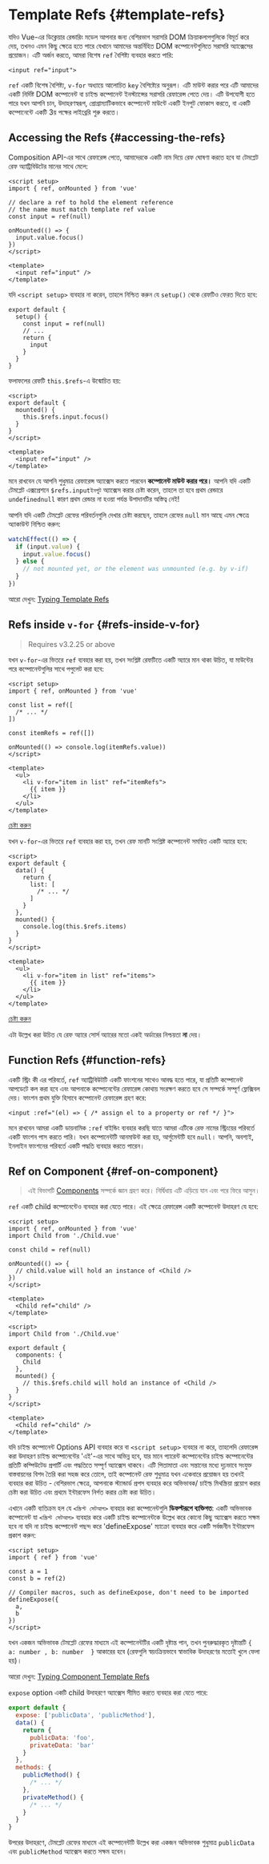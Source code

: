 # Template Refs {#template-refs}

যদিও Vue-এর ডিক্লেয়ার রেন্ডারিং মডেল আপনার জন্য বেশিরভাগ সরাসরি DOM ক্রিয়াকলাপগুলিকে বিমূর্ত করে দেয়, তখনও এমন কিছু ক্ষেত্রে হতে পারে যেখানে আমাদের অন্তর্নিহিত DOM কম্পোনেন্টগুলিতে সরাসরি অ্যাক্সেসের প্রয়োজন। এটি অর্জন করতে, আমরা বিশেষ `ref` বৈশিষ্ট্য ব্যবহার করতে পারি:

```vue-html
<input ref="input">
```

`ref` একটি বিশেষ বৈশিষ্ট্য, `v-for` অধ্যায়ে আলোচিত `key` বৈশিষ্ট্যের অনুরূপ। এটি মাউন্ট করার পরে এটি আমাদের একটি নির্দিষ্ট DOM কম্পোনেন্ট বা চাইল্ড কম্পোনেন্ট ইনস্ট্যান্সের সরাসরি রেফারেন্স পেতে দেয়। এটি উপযোগী হতে পারে যখন আপনি চান, উদাহরণস্বরূপ, প্রোগ্রাম্যাটিকভাবে কম্পোনেন্ট মাউন্টে একটি ইনপুট ফোকাস করতে, বা একটি কম্পোনেন্টে একটি 3য় পক্ষের লাইব্রেরি শুরু করতে।

## Accessing the Refs {#accessing-the-refs}

<div class="composition-api">

Composition API-এর সাথে রেফারেন্স পেতে, আমাদেরকে একটি নাম দিয়ে রেফ ঘোষণা করতে হবে যা টেমপ্লেট রেফ অ্যাট্রিবিউটের মানের সাথে মেলে:

```vue
<script setup>
import { ref, onMounted } from 'vue'

// declare a ref to hold the element reference
// the name must match template ref value
const input = ref(null)

onMounted(() => {
  input.value.focus()
})
</script>

<template>
  <input ref="input" />
</template>
```

যদি `<script setup>` ব্যবহার না করেন, তাহলে নিশ্চিত করুন যে `setup()` থেকে রেফটিও ফেরত দিতে হবে:

```js{6}
export default {
  setup() {
    const input = ref(null)
    // ...
    return {
      input
    }
  }
}
```

</div>
<div class="options-api">

ফলাফলের রেফটি `this.$refs`-এ উন্মোচিত হয়:

```vue
<script>
export default {
  mounted() {
    this.$refs.input.focus()
  }
}
</script>

<template>
  <input ref="input" />
</template>
```

</div>

মনে রাখবেন যে আপনি শুধুমাত্র রেফারেন্স অ্যাক্সেস করতে পারবেন **কম্পোনেন্ট মাউন্ট করার পরে।** আপনি যদি একটি টেমপ্লেট এক্সপ্রেশনে <span class="options-api">`$refs.input`</span><span class="composition-api">`ইনপুট`</span> অ্যাক্সেস করার চেষ্টা করেন, তাহলে তা হবে প্রথম রেন্ডারে <span class="options-api">`undefined`</span><span class="composition-api">`null`</span> কারণ প্রথম রেন্ডার না হওয়া পর্যন্ত উপাদানটির অস্তিত্ব নেই!

<div class="composition-api">

আপনি যদি একটি টেমপ্লেট রেফের পরিবর্তনগুলি দেখার চেষ্টা করছেন, তাহলে রেফের `null` মান আছে এমন ক্ষেত্রে অ্যাকাউন্ট নিশ্চিত করুন:

```js
watchEffect(() => {
  if (input.value) {
    input.value.focus()
  } else {
    // not mounted yet, or the element was unmounted (e.g. by v-if)
  }
})
```

আরো দেখুন: [Typing Template Refs](/guide/typescript/composition-api#typing-template-refs) <sup class="vt-badge ts" />

</div>

## Refs inside `v-for` {#refs-inside-v-for}

> Requires v3.2.25 or above

<div class="composition-api">

যখন `v-for`-এর ভিতরে `ref` ব্যবহার করা হয়, তখন সংশ্লিষ্ট রেফটিতে একটি অ্যারে মান থাকা উচিত, যা মাউন্টের পরে কম্পোনেন্টগুলির সাথে পপুলেট করা হবে:

```vue
<script setup>
import { ref, onMounted } from 'vue'

const list = ref([
  /* ... */
])

const itemRefs = ref([])

onMounted(() => console.log(itemRefs.value))
</script>

<template>
  <ul>
    <li v-for="item in list" ref="itemRefs">
      {{ item }}
    </li>
  </ul>
</template>
```

[চেষ্টা করুন](https://play.vuejs.org/#eNpFjs1qwzAQhF9l0CU2uDZtb8UOlJ576bXqwaQyCGRJyCsTEHr3rGwnOehnd2e+nSQ+vW/XqMSH6JdL0J6wKIr+LK2evQuEhKCmBs5+u2hJ/SNjCm7GiV0naaW9OLsQjOZrKNrq97XBW4P3v/o51qTmHzUtd8k+e0CrqsZwRpIWGI0KVN0N7TqaqNp59JUuEt2SutKXY5elmimZT9/t2Tk1F+z0ZiTFFdBHs738Mxrry+TCIEWhQ9sttRQl0tEsK6U4HEBKW3LkfDA6o3dst3H77rFM5BtTfm/P)

</div>
<div class="options-api">

যখন `v-for`-এর ভিতরে `ref` ব্যবহার করা হয়, তখন রেফ মানটি সংশ্লিষ্ট কম্পোনেন্ট সমন্বিত একটি অ্যারে হবে:

```vue
<script>
export default {
  data() {
    return {
      list: [
        /* ... */
      ]
    }
  },
  mounted() {
    console.log(this.$refs.items)
  }
}
</script>

<template>
  <ul>
    <li v-for="item in list" ref="items">
      {{ item }}
    </li>
  </ul>
</template>
```

[চেষ্টা করুন](https://play.vuejs.org/#eNpFjk0KwjAQha/yCC4Uaou6kyp4DuOi2KkGYhKSiQildzdNa4WQmTc/37xeXJwr35HEUdTh7pXjszT0cdYzWuqaqBm9NEDbcLPeTDngiaM3PwVoFfiI667AvsDhNpWHMQzF+L9sNEztH3C3JlhNpbaPNT9VKFeeulAqplfY5D1p0qurxVQSqel0w5QUUEedY8q0wnvbWX+SYgRAmWxIiuSzm4tBinkc6HvkuSE7TIBKq4lZZWhdLZfE8AWp4l3T)

</div>

এটা উল্লেখ করা উচিত যে রেফ অ্যারে সোর্স অ্যারের মতো একই অর্ডারের নিশ্চয়তা **না** দেয়।

## Function Refs {#function-refs}

একটি স্ট্রিং কী এর পরিবর্তে, `ref` অ্যাট্রিবিউটটি একটি ফাংশনের সাথেও আবদ্ধ হতে পারে, যা প্রতিটি কম্পোনেন্ট আপডেটে কল করা হবে এবং আপনাকে কম্পোনেন্টের রেফারেন্স কোথায় সংরক্ষণ করতে হবে সে সম্পর্কে সম্পূর্ণ ফ্লেক্সিবল দেয়। ফাংশন প্রথম যুক্তি হিসাবে কম্পোনেন্ট রেফারেন্স গ্রহণ করে:

```vue-html
<input :ref="(el) => { /* assign el to a property or ref */ }">
```

মনে রাখবেন আমরা একটি ডায়নামিক `:ref` বাইন্ডিং ব্যবহার করছি যাতে আমরা এটিকে রেফ নামের স্ট্রিংয়ের পরিবর্তে একটি ফাংশন পাস করতে পারি। যখন কম্পোনেন্টটি আনমাউন্ট করা হয়, আর্গুমেন্টটি হবে `null`। আপনি, অবশ্যই, ইনলাইন ফাংশনের পরিবর্তে একটি পদ্ধতি ব্যবহার করতে পারেন।

## Ref on Component {#ref-on-component}

> এই বিভাগটি [Components](/guide/essentials/component-basics) সম্পর্কে জ্ঞান গ্রহণ করে। নির্দ্বিধায় এটি এড়িয়ে যান এবং পরে ফিরে আসুন।

`ref` একটি child কম্পোনেন্টেও ব্যবহার করা যেতে পারে। এই ক্ষেত্রে রেফারেন্স একটি কম্পোনেন্ট উদাহরণ যে হবে:

<div class="composition-api">

```vue
<script setup>
import { ref, onMounted } from 'vue'
import Child from './Child.vue'

const child = ref(null)

onMounted(() => {
  // child.value will hold an instance of <Child />
})
</script>

<template>
  <Child ref="child" />
</template>
```

</div>
<div class="options-api">

```vue
<script>
import Child from './Child.vue'

export default {
  components: {
    Child
  },
  mounted() {
    // this.$refs.child will hold an instance of <Child />
  }
}
</script>

<template>
  <Child ref="child" />
</template>
```

</div>

<span class="composition-api">যদি চাইল্ড কম্পোনেন্ট Options API ব্যবহার করে বা `<script setup>` ব্যবহার না করে, তাহলে</span><span class="options-api">দি</span> রেফারেন্স করা উদাহরণ চাইল্ড কম্পোনেন্টের 'এই'-এর সাথে অভিন্ন হবে, যার মানে প্যারেন্ট কম্পোনেন্টের চাইল্ড কম্পোনেন্টের প্রতিটি কম্পিউটেড প্রপার্টি এবং পদ্ধতিতে সম্পূর্ণ অ্যাক্সেস থাকবে। এটি পিতামাতা এবং সন্তানের মধ্যে দৃঢ়ভাবে সংযুক্ত বাস্তবায়নের বিশদ তৈরি করা সহজ করে তোলে, তাই কম্পোনেন্ট রেফ শুধুমাত্র যখন একেবারে প্রয়োজন হয় তখনই ব্যবহার করা উচিত - বেশিরভাগ ক্ষেত্রে, আপনাকে স্ট্যান্ডার্ড প্রপস ব্যবহার করে অভিভাবক/ চাইল্ড মিথস্ক্রিয়া প্রয়োগ করার চেষ্টা করা উচিত এবং প্রথমে ইন্টারফেস নির্গত করার চেষ্টা করা উচিত।

<div class="composition-api">

এখানে একটি ব্যতিক্রম হল যে `<স্ক্রিপ্ট সেটআপ>` ব্যবহার করা কম্পোনেন্টগুলি **ডিফল্টরূপে ব্যক্তিগত**: একটি অভিভাবক কম্পোনেন্ট যা `<স্ক্রিপ্ট সেটআপ>` ব্যবহার করে একটি  চাইল্ড কম্পোনেন্টকে উল্লেখ করে কোনো কিছু অ্যাক্সেস করতে সক্ষম হবে না যদি না  চাইল্ড কম্পোনেন্ট পছন্দ করে 'defineExpose' ম্যাক্রো ব্যবহার করে একটি সর্বজনীন ইন্টারফেস প্রকাশ করুন:

```vue
<script setup>
import { ref } from 'vue'

const a = 1
const b = ref(2)

// Compiler macros, such as defineExpose, don't need to be imported
defineExpose({
  a,
  b
})
</script>
```

যখন একজন অভিভাবক টেমপ্লেট রেফের মাধ্যমে এই কম্পোনেন্টটির একটি দৃষ্টান্ত পান, তখন পুনরুদ্ধারকৃত দৃষ্টান্তটি `{ a: number , b: number  }` আকারের হবে (রেফগুলি স্বয়ংক্রিয়ভাবে স্বাভাবিক উদাহরণের মতোই খুলে ফেলা হয়)।

আরো দেখুন: [Typing Component Template Refs](/guide/typescript/composition-api#typing-component-template-refs) <sup class="vt-badge ts" />

</div>
<div class="options-api">

`expose` option একটি child উদাহরণে অ্যাক্সেস সীমিত করতে ব্যবহার করা যেতে পারে:

```js
export default {
  expose: ['publicData', 'publicMethod'],
  data() {
    return {
      publicData: 'foo',
      privateData: 'bar'
    }
  },
  methods: {
    publicMethod() {
      /* ... */
    },
    privateMethod() {
      /* ... */
    }
  }
}
```

উপরের উদাহরণে, টেমপ্লেট রেফের মাধ্যমে এই কম্পোনেন্টটি উল্লেখ করা একজন অভিভাবক শুধুমাত্র `publicData` এবং `publicMethod` অ্যাক্সেস করতে সক্ষম হবেন।

</div>
